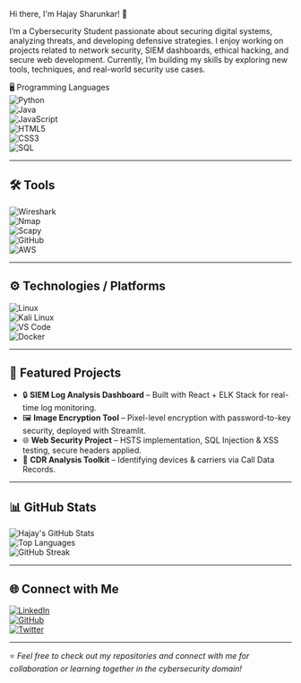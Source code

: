 Hi there, I'm Hajay Sharunkar! 👋

I’m a Cybersecurity Student passionate about securing digital systems, analyzing threats, and developing defensive strategies.
I enjoy working on projects related to network security, SIEM dashboards, ethical hacking, and secure web development.
Currently, I’m building my skills by exploring new tools, techniques, and real-world security use cases.



🖥️ Programming Languages  
![Python](https://img.shields.io/badge/Python-3776AB?style=flat-square&logo=python&logoColor=white)  
![Java](https://img.shields.io/badge/Java-007396?style=flat-square&logo=java&logoColor=white)  
![JavaScript](https://img.shields.io/badge/JavaScript-F7DF1E?style=flat-square&logo=javascript&logoColor=black)  
![HTML5](https://img.shields.io/badge/HTML5-E34F26?style=flat-square&logo=html5&logoColor=white)  
![CSS3](https://img.shields.io/badge/CSS3-1572B6?style=flat-square&logo=css3&logoColor=white)  
![SQL](https://img.shields.io/badge/SQL-4479A1?style=flat-square&logo=mysql&logoColor=white)  

---

## 🛠️ Tools  
![Wireshark](https://img.shields.io/badge/Wireshark-1679A7?style=flat-square&logo=wireshark&logoColor=white)  
![Nmap](https://img.shields.io/badge/Nmap-00457C?style=flat-square&logo=nmap&logoColor=white)  
![Scapy](https://img.shields.io/badge/Scapy-FF6F00?style=flat-square&logo=python&logoColor=white)  
![GitHub](https://img.shields.io/badge/GitHub-181717?style=flat-square&logo=github&logoColor=white)  
![AWS](https://img.shields.io/badge/AWS-FF9900?style=flat-square&logo=amazonaws&logoColor=white)  

---

## ⚙️ Technologies / Platforms  
![Linux](https://img.shields.io/badge/Linux-FCC624?style=flat-square&logo=linux&logoColor=black)  
![Kali Linux](https://img.shields.io/badge/Kali%20Linux-268BEE?style=flat-square&logo=kalilinux&logoColor=white)  
![VS Code](https://img.shields.io/badge/VS%20Code-0078d7?style=flat-square&logo=visual%20studio%20code&logoColor=white)  
![Docker](https://img.shields.io/badge/Docker-2496ED?style=flat-square&logo=docker&logoColor=white)  

---

## 📌 Featured Projects  
- 🔒 **SIEM Log Analysis Dashboard** – Built with React + ELK Stack for real-time log monitoring.  
- 🖼 **Image Encryption Tool** – Pixel-level encryption with password-to-key security, deployed with Streamlit.  
- 🌐 **Web Security Project** – HSTS implementation, SQL Injection & XSS testing, secure headers applied.  
- 📱 **CDR Analysis Toolkit** – Identifying devices & carriers via Call Data Records.  

---

## 📊 GitHub Stats  
![Hajay's GitHub Stats](https://github-readme-stats.vercel.app/api?username=Hajay-Sharunkar&show_icons=true&theme=default)  
![Top Languages](https://github-readme-stats.vercel.app/api/top-langs/?username=Hajay-Sharunkar&layout=compact&theme=default)  
![GitHub Streak](https://github-readme-streak-stats.herokuapp.com/?user=Hajay-Sharunkar&theme=default)  

---

## 🌐 Connect with Me  
[![LinkedIn](https://img.shields.io/badge/LinkedIn-0A66C2?style=flat-square&logo=linkedin&logoColor=white)](https://linkedin.com/in/your-profile)  
[![GitHub](https://img.shields.io/badge/GitHub-181717?style=flat-square&logo=github&logoColor=white)](https://github.com/Hajay-Sharunkar)  
[![Twitter](https://img.shields.io/badge/Twitter-1DA1F2?style=flat-square&logo=twitter&logoColor=white)](https://twitter.com/your-profile)  

---

⭐️ *Feel free to check out my repositories and connect with me for collaboration or learning together in the cybersecurity domain!*  
